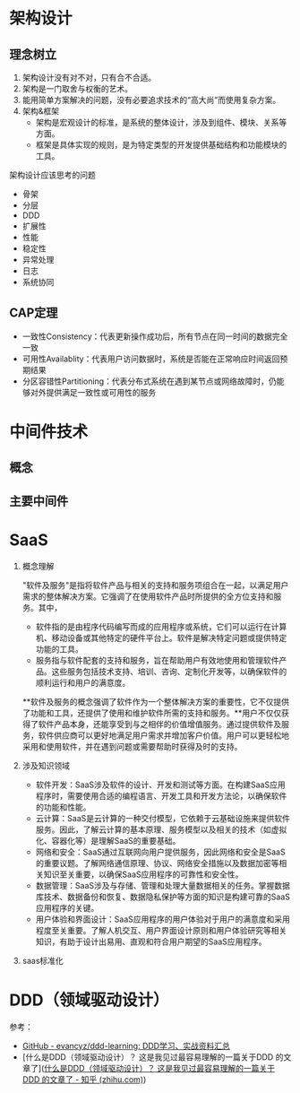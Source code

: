 # 架构设计

## 理念树立

1. 架构设计没有对不对，只有合不合适。
2. 架构是一门取舍与权衡的艺术。
3. 能用简单方案解决的问题，没有必要追求技术的“高大尚”而使用复杂方案。
4. 架构&框架
   * 架构是宏观设计的标准，是系统的整体设计，涉及到组件、模块、关系等方面。
   * 框架是具体实现的规则，是为特定类型的开发提供基础结构和功能模块的工具。

架构设计应该思考的问题

* 骨架
* 分层
* DDD
* 扩展性
* 性能
* 稳定性
* 异常处理
* 日志
* 系统协同

## CAP定理

* 一致性Consistency：代表更新操作成功后，所有节点在同一时间的数据完全一致
* 可用性Availablity：代表用户访问数据时，系统是否能在正常响应时间返回预期结果
* 分区容错性Partitioning：代表分布式系统在遇到某节点或网络故障时，仍能够对外提供满足一致性或可用性的服务

# 中间件技术

## 概念

## 主要中间件

# SaaS

1. 概念理解

   "软件及服务"是指将软件产品与相关的支持和服务项组合在一起，以满足用户需求的整体解决方案。它强调了在使用软件产品时所提供的全方位支持和服务。其中，

   * 软件指的是由程序代码编写而成的应用程序或系统，它们可以运行在计算机、移动设备或其他特定的硬件平台上。软件是解决特定问题或提供特定功能的工具。
   * 服务指与软件配套的支持和服务，旨在帮助用户有效地使用和管理软件产品。这些服务包括技术支持、培训、咨询、定制化开发等，以确保软件的顺利运行和用户的满意度。

   **软件及服务的概念强调了软件作为一个整体解决方案的重要性，它不仅提供了功能和工具，还提供了使用和维护软件所需的支持和服务。**用户不仅仅获得了软件产品本身，还能享受到与之相伴的价值增值服务。通过提供软件及服务，软件供应商可以更好地满足用户需求并增加客户价值。用户可以更轻松地采用和使用软件，并在遇到问题或需要帮助时获得及时的支持。

2. 涉及知识领域

   * 软件开发：SaaS涉及软件的设计、开发和测试等方面。在构建SaaS应用程序时，需要使用合适的编程语言、开发工具和开发方法论，以确保软件的功能和性能。
   * 云计算：SaaS是云计算的一种交付模型，它依赖于云基础设施来提供软件服务。因此，了解云计算的基本原理、服务模型以及相关的技术（如虚拟化、容器化等）是理解SaaS的重要基础。
   * 网络和安全：SaaS通过互联网向用户提供服务，因此网络和安全是SaaS的重要议题。了解网络通信原理、协议、网络安全措施以及数据加密等相关知识至关重要，以确保SaaS应用程序的可靠性和安全性。
   * 数据管理：SaaS涉及与存储、管理和处理大量数据相关的任务。掌握数据库技术、数据备份和恢复、数据隐私保护等方面的知识是构建可靠的SaaS应用程序的关键。
   * 用户体验和界面设计：SaaS应用程序的用户体验对于用户的满意度和采用程度至关重要。了解人机交互、用户界面设计原则和用户体验研究等相关知识，有助于设计出易用、直观和符合用户期望的SaaS应用程序。

3. saas标准化

# DDD（领域驱动设计）

参考：

* [GitHub - evancyz/ddd-learning: DDD学习、实战资料汇总](https://github.com/evancyz/ddd-learning)
* [什么是DDD（领域驱动设计）？ 这是我见过最容易理解的一篇关于DDD 的文章了]([什么是DDD（领域驱动设计）？ 这是我见过最容易理解的一篇关于DDD 的文章了 - 知乎 (zhihu.com)](https://zhuanlan.zhihu.com/p/361427612))



